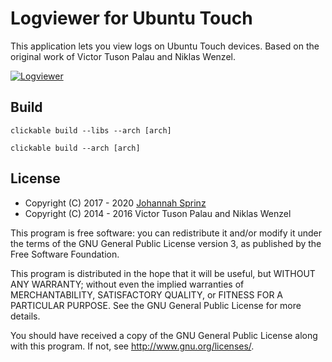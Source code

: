 # Logviewer for Ubuntu Touch

This application lets you view logs on Ubuntu Touch devices. Based on the original work of Victor Tuson Palau and Niklas Wenzel.

[![Logviewer](assets/logo.png)](https://open.uappexplorer.com/app/logviewer.neothethird)

## Build

`clickable build --libs --arch [arch]`

`clickable build --arch [arch]`

## License

 - Copyright (C) 2017 - 2020 [Johannah Sprinz](https://spri.nz)
 - Copyright (C) 2014 - 2016 Victor Tuson Palau and Niklas Wenzel

This program is free software: you can redistribute it and/or modify it under the terms of the GNU General Public License version 3, as published
by the Free Software Foundation.

This program is distributed in the hope that it will be useful, but WITHOUT ANY WARRANTY; without even the implied warranties of MERCHANTABILITY, SATISFACTORY QUALITY, or FITNESS FOR A PARTICULAR PURPOSE.  See the GNU General Public License for more details.

You should have received a copy of the GNU General Public License along with this program.  If not, see <http://www.gnu.org/licenses/>.
